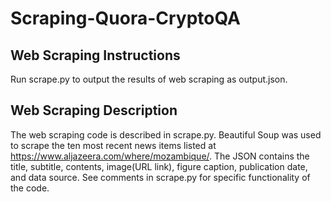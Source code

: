 # Scraping-Quora-CryptoQA

## Web Scraping Instructions
Run scrape.py to output the results of web scraping as output.json.  
## Web Scraping Description
The web scraping code is described in scrape.py. Beautiful Soup was used to scrape the ten most recent news items listed at https://www.aljazeera.com/where/mozambique/. The JSON contains the title, subtitle, contents, image(URL link), figure caption, publication date, and data source. See comments in scrape.py for specific functionality of the code.  
